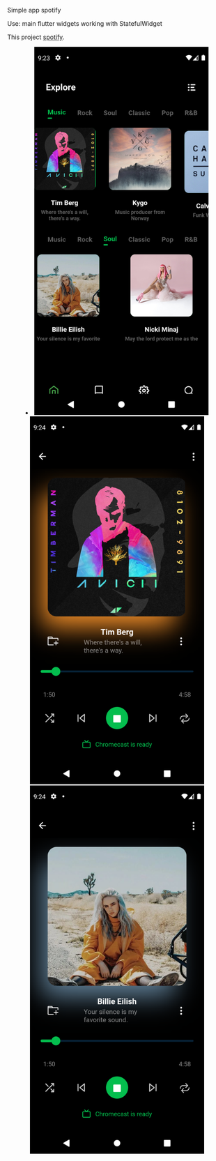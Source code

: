 Simple app spotify

Use:
main flutter widgets
working with StatefulWidget

This project [spotify](https://github.com/Antonyakov/spotify).
   
<li align="center">
    <img src="https://github.com/Antonyakov/spotify/blob/master/Screenshot_1648664610.png" width="400" alt="accessibility text">  
    <img src="https://github.com/Antonyakov/spotify/blob/master/Screenshot_1648664649.png" width="400" alt="accessibility text">
    <img src="https://github.com/Antonyakov/spotify/blob/master/Screenshot_1648664700.png" width="400" alt="accessibility text">
</li>
